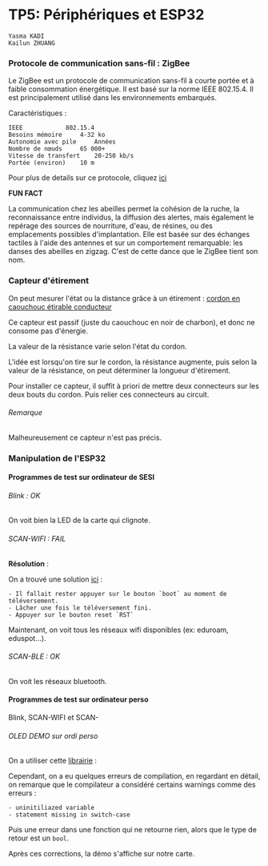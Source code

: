 
# TP5: Périphériques et ESP32

```
Yasma KADI
Kailun ZHUANG
```


### Protocole de communication sans-fil : ZigBee

Le ZigBee est un protocole de communication sans-fil à courte portée et à faible consommation énergétique. Il est basé sur la norme IEEE 802.15.4. Il est principalement utilisé dans les environnements embarqués.


Caractéristiques :

```
IEEE 			802.15.4
Besoins mémoire 	4-32 ko 
Autonomie avec pile 	Années 
Nombre de nœuds 	65 000+
Vitesse de transfert 	20-250 kb/s
Portée (environ) 	10 m 
```
Pour plus de details sur ce protocole, cliquez [ici](https://connect.ed-diamond.com/MISC/MISC-086/Tout-tout-tout-vous-saurez-tout-sur-le-ZigBee "ZigBee")

**FUN FACT**
 
La communication chez les abeilles permet la cohésion de la ruche, la reconnaissance entre individus, la diffusion des alertes, mais également le repérage des sources de nourriture, d'eau, de résines, ou des emplacements possibles d'implantation. Elle est basée sur des échanges tactiles à l'aide des antennes et sur un comportement remarquable: les danses des abeilles en zigzag. C'est de cette dance que le ZigBee tient son nom. 


### Capteur d'étirement

On peut mesurer l'état ou la distance grâce à un étirement : [cordon en caouchouc étirable conducteur](https://www.adafruit.com/product/519 "Adafruit")

Ce capteur est passif (juste du caouchouc en noir de charbon), et donc ne consome pas d'énergie.

La valeur de la résistance varie selon l'état du cordon.

L'idée est lorsqu'on tire sur le cordon, la résistance augmente, puis selon la valeur de la résistance, on peut déterminer la longueur d'étirement.

Pour installer ce capteur, il suffit à priori de mettre deux connecteurs sur les deux bouts du cordon. Puis relier ces connecteurs au circuit.

###### Remarque

Malheureusement ce capteur n'est pas précis.


### Manipulation de l'ESP32

#### Programmes de test sur ordinateur de SESI

###### Blink : OK

On voit bien la LED de la carte qui clignote.

###### SCAN-WIFI : FAIL 

**Résolution** : 

On a trouvé une solution [ici](https://github.com/espressif/arduino-esp32/issues/333#issuecomment-319237961 "github") :

	- Il fallait rester appuyer sur le bouton `boot` au moment de téléversement.
	- Lâcher une fois le téléversement fini.
	- Appuyer sur le bouton reset `RST`

Maintenant, on voit tous les réseaux wifi disponibles (ex: eduroam, eduspot...).

###### SCAN-BLE  : OK

On voit les réseaux bluetooth.

#### Programmes de test sur ordinateur perso

Blink, SCAN-WIFI et SCAN-

###### OLED DEMO sur ordi perso

On a utiliser cette [librairie](https://github.com/osresearch/esp32-ttgo "github") :

Cependant, on a eu quelques erreurs de compilation, en regardant en détail, on remarque que le compilateur a considéré certains warnings comme des erreurs : 

	- uninitiliazed variable
	- statement missing in switch-case

Puis une erreur dans une fonction qui ne retourne rien, alors que le type de retour est un `bool`.

Après ces corrections, la démo s'affiche sur notre carte.
